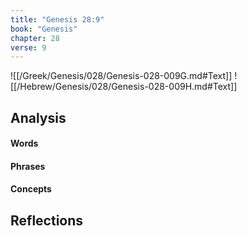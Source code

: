 ```yaml
---
title: "Genesis 28:9"
book: "Genesis"
chapter: 28
verse: 9
---
```

![[/Greek/Genesis/028/Genesis-028-009G.md#Text]]
![[/Hebrew/Genesis/028/Genesis-028-009H.md#Text]]

## Analysis

#### Words

#### Phrases

#### Concepts

## Reflections
